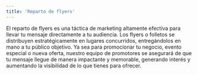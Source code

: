 ```yaml
---
title: 'Reparto de flyers'
---
```


El reparto de flyers es una táctica de marketing altamente efectiva para llevar tu mensaje directamente a tu audiencia. Los flyers o folletos se distribuyen estratégicamente en lugares concurridos, entregándolos en mano a tu público objetivo. Ya sea para promocionar tu negocio, evento especial o nueva oferta, nuestro equipo de promotores se asegurará de que tu mensaje llegue de manera impactante y memorable, generando interés y aumentando la visibilidad de lo que tienes para ofrecer.